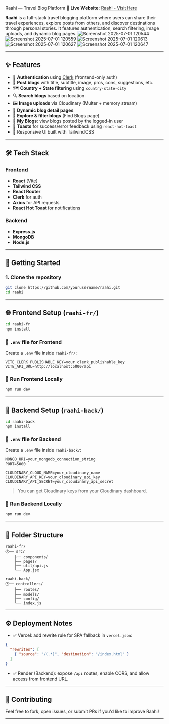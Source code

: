  Raahi — Travel Blog Platform
🔗 **Live Website:** [Raahi - Visit Here](https://raahi-orpin.vercel.app/)

**Raahi** is a full-stack travel blogging platform where users can share their travel experiences, explore posts from others, and discover destinations through personal stories. It features authentication, search filtering, image uploads, and dynamic blog pages.
![Screenshot 2025-07-01 120544](https://github.com/user-attachments/assets/6a69692a-0acb-4045-932c-a5d5f976319b)
![Screenshot 2025-07-01 120559](https://github.com/user-attachments/assets/5815bc40-1cd6-496e-8fd5-79406d9e50bf)
![Screenshot 2025-07-01 120613](https://github.com/user-attachments/assets/0eb4bc4a-500f-411f-9f78-96f07ae31082)
![Screenshot 2025-07-01 120627](https://github.com/user-attachments/assets/0302d750-d392-4255-a8d3-86c8a106f319)
![Screenshot 2025-07-01 120647](https://github.com/user-attachments/assets/03fb64cb-3aa7-4e56-9a7a-5e36dc0e4938)





---

## ✨ Features

* 🔐 **Authentication** using [Clerk](https://clerk.dev) (frontend-only auth)
* 📄 **Post blogs** with title, subtitle, image, pros, cons, suggestions, etc.
* 🗺️ **Country + State filtering** using `country-state-city`
* 🔍 **Search blogs** based on location
* 🖼️ **Image uploads** via Cloudinary (Multer + memory stream)
* 📄 **Dynamic blog detail pages**
* 🧱 **Explore & filter blogs** (Find Blogs page)
* 💼 **My Blogs**: view blogs posted by the logged-in user
* 💬 **Toasts** for success/error feedback using `react-hot-toast`
* 📱 Responsive UI built with TailwindCSS

---

## 🛠️ Tech Stack

### Frontend

* **React** (Vite)
* **Tailwind CSS**
* **React Router**
* **Clerk** for auth
* **Axios** for API requests
* **React Hot Toast** for notifications

### Backend

* **Express.js**
* **MongoDB** 
* **Node.js** 


---

## 🚀 Getting Started

### 1. Clone the repository

```bash
git clone https://github.com/yourusername/raahi.git
cd raahi
```

---

## 🌐 Frontend Setup (`raahi-fr/`)

```bash
cd raahi-fr
npm install
```

### 📁 `.env` file for Frontend

Create a `.env` file inside `raahi-fr/`:

```env
VITE_CLERK_PUBLISHABLE_KEY=your_clerk_publishable_key
VITE_API_URL=http://localhost:5000/api
```

### 🦦 Run Frontend Locally

```bash
npm run dev
```

---

## 🔧 Backend Setup (`raahi-back/`)

```bash
cd raahi-back
npm install
```

### 📁 `.env` file for Backend

Create a `.env` file inside `raahi-back/`:

```env
MONGO_URI=your_mongodb_connection_string
PORT=5000

CLOUDINARY_CLOUD_NAME=your_cloudinary_name
CLOUDINARY_API_KEY=your_cloudinary_api_key
CLOUDINARY_API_SECRET=your_cloudinary_api_secret
```

> You can get Cloudinary keys from your Cloudinary dashboard.

### 🦦 Run Backend Locally

```bash
npm run dev
```

---

## 🔗 Folder Structure

```
raahi-fr/
🕛── src/
    ├── components/
    ├── pages/
    ├── util/api.js
    └── App.jsx

raahi-back/
🕛── controllers/
    ├── routes/
    ├── models/
    ├── config/
    └── index.js
```

---

## ⚙️ Deployment Notes

* ✅ Vercel: add rewrite rule for SPA fallback in `vercel.json`:

```json
{
  "rewrites": [
    { "source": "/(.*)", "destination": "/index.html" }
  ]
}
```

* ✅ Render (Backend): expose `/api` routes, enable CORS, and allow access from frontend URL.

---

## 🤛 Contributing

Feel free to fork, open issues, or submit PRs if you'd like to improve Raahi!

---


